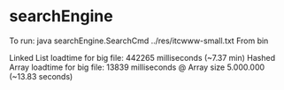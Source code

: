 searchEngine
============

To run: java searchEngine.SearchCmd ../res/itcwww-small.txt
From bin

Linked List loadtime for big file: 442265 milliseconds (~7.37 min)
Hashed Array loadtime for big file: 13839 milliseconds @ Array size 5.000.000  (~13.83 seconds)
